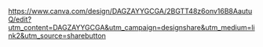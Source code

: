https://www.canva.com/design/DAGZAYYGCGA/2BGTT48z6onv16B8AautuQ/edit?utm_content=DAGZAYYGCGA&utm_campaign=designshare&utm_medium=link2&utm_source=sharebutton

